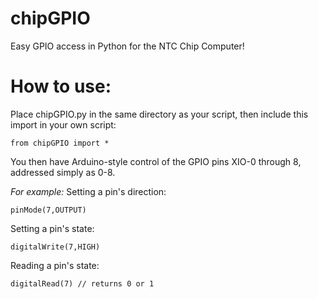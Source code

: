 # chipGPIO
Easy GPIO access in Python for the NTC Chip Computer!

# How to use:
Place chipGPIO.py in the same directory as your script, then include this import in your own script:

    from chipGPIO import *

You then have Arduino-style control of the GPIO pins XIO-0 through 8, addressed simply as 0-8.

*For example:*
Setting a pin's direction:

    pinMode(7,OUTPUT)

Setting a pin's state:

    digitalWrite(7,HIGH)

Reading a pin's state:

    digitalRead(7) // returns 0 or 1
